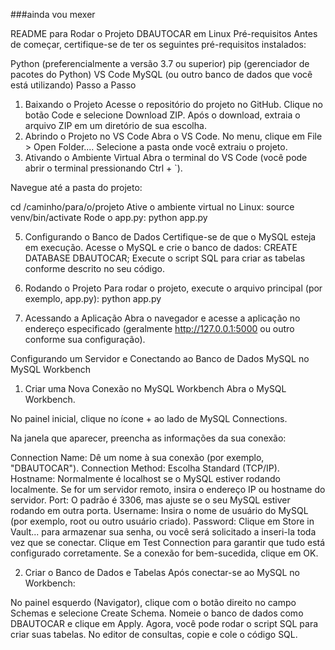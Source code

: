 ###ainda vou mexer

README para Rodar o Projeto DBAUTOCAR em Linux
Pré-requisitos
Antes de começar, certifique-se de ter os seguintes pré-requisitos instalados:

Python (preferencialmente a versão 3.7 ou superior)
pip (gerenciador de pacotes do Python)
VS Code
MySQL (ou outro banco de dados que você está utilizando)
Passo a Passo

1. Baixando o Projeto
   Acesse o repositório do projeto no GitHub.
   Clique no botão Code e selecione Download ZIP.
   Após o download, extraia o arquivo ZIP em um diretório de sua escolha.
2. Abrindo o Projeto no VS Code
   Abra o VS Code.
   No menu, clique em File > Open Folder....
   Selecione a pasta onde você extraiu o projeto.
3. Ativando o Ambiente Virtual
   Abra o terminal do VS Code (você pode abrir o terminal pressionando Ctrl + `).

Navegue até a pasta do projeto:

cd /caminho/para/o/projeto
Ative o ambiente virtual no Linux:
source venv/bin/activate
Rode o app.py:
python app.py

5. Configurando o Banco de Dados
   Certifique-se de que o MySQL esteja em execução. Acesse o MySQL e crie o banco de dados:
   CREATE DATABASE DBAUTOCAR;
   Execute o script SQL para criar as tabelas conforme descrito no seu código.

6. Rodando o Projeto
   Para rodar o projeto, execute o arquivo principal (por exemplo, app.py):
   python app.py

7. Acessando a Aplicação
   Abra o navegador e acesse a aplicação no endereço especificado (geralmente http://127.0.0.1:5000 ou outro conforme sua configuração).

Configurando um Servidor e Conectando ao Banco de Dados MySQL no MySQL Workbench

1. Criar uma Nova Conexão no MySQL Workbench
   Abra o MySQL Workbench.

No painel inicial, clique no ícone + ao lado de MySQL Connections.

Na janela que aparecer, preencha as informações da sua conexão:

Connection Name: Dê um nome à sua conexão (por exemplo, "DBAUTOCAR").
Connection Method: Escolha Standard (TCP/IP).
Hostname: Normalmente é localhost se o MySQL estiver rodando localmente. Se for um servidor remoto, insira o endereço IP ou hostname do servidor.
Port: O padrão é 3306, mas ajuste se o seu MySQL estiver rodando em outra porta.
Username: Insira o nome de usuário do MySQL (por exemplo, root ou outro usuário criado).
Password: Clique em Store in Vault... para armazenar sua senha, ou você será solicitado a inseri-la toda vez que se conectar.
Clique em Test Connection para garantir que tudo está configurado corretamente. Se a conexão for bem-sucedida, clique em OK.

2. Criar o Banco de Dados e Tabelas
   Após conectar-se ao MySQL no Workbench:

No painel esquerdo (Navigator), clique com o botão direito no campo Schemas e selecione Create Schema.
Nomeie o banco de dados como DBAUTOCAR e clique em Apply.
Agora, você pode rodar o script SQL para criar suas tabelas. No editor de consultas, copie e cole o código SQL.

